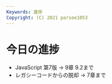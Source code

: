 ```yaml
---
Keywords: 進捗
Copyright: (C) 2021 parsee1053
---
```


# 今日の進捗
* JavaScript 第7版 → 9章 9.2まで
* レガシーコードからの脱却 → 7章まで
